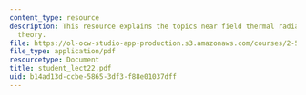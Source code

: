 ```yaml
---
content_type: resource
description: This resource explains the topics near field thermal radiation, fluctuation-dissipation
  theory.
file: https://ol-ocw-studio-app-production.s3.amazonaws.com/courses/2-58j-radiative-transfer-spring-2006/b14ad13dccbe58653df3f88e01037dff_student_lect22.pdf
file_type: application/pdf
resourcetype: Document
title: student_lect22.pdf
uid: b14ad13d-ccbe-5865-3df3-f88e01037dff
---
```

